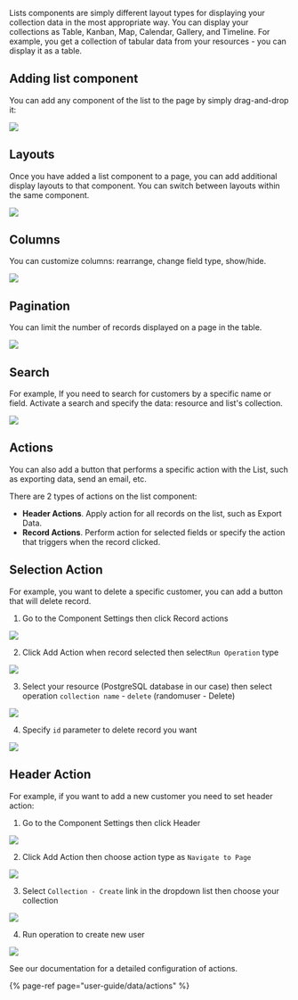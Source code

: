 Lists components are simply different layout types for displaying your collection data in the most appropriate way. You can display your collections as Table, Kanban, Map, Calendar, Gallery, and Timeline. For example, you get a collection of tabular data from your resources - you can display it as a table.

## Adding list component

You can add any component of the list to the page by simply drag-and-drop it:

![](https://gblobscdn.gitbook.com/assets%2F-LQ08RFAKZvFADEiXKFy%2F-MG_yjFUQOb0qtulqpQI%2F-MG_zuUGhU6jkaossH19%2FGIF92.gif?alt=media&token=ad4cb92b-72ce-4b6a-90fa-7aaf1e3e01ef)

## Layouts

Once you have added a list component to a page, you can add additional display layouts to that component. You can switch between layouts within the same component.

![](https://gblobscdn.gitbook.com/assets%2F-LQ08RFAKZvFADEiXKFy%2F-MG_yjFUQOb0qtulqpQI%2F-MG_zYE_NUmkMbRMVHtp%2FGIF91.gif?alt=media&token=abed70ed-8d30-421b-8ce5-6dc653bec65c)

## Columns

You can customize columns: rearrange, change field type, show/hide.

![](https://gblobscdn.gitbook.com/assets%2F-LQ08RFAKZvFADEiXKFy%2F-MG_yjFUQOb0qtulqpQI%2F-MGa-WWq4C3HqXhBtAZu%2FGIF93.gif?alt=media&token=cc8649ba-d72b-4823-b35c-e658075f2af5)

## Pagination

You can limit the number of records displayed on a page in the table. 

![](https://gblobscdn.gitbook.com/assets%2F-LQ08RFAKZvFADEiXKFy%2F-MFcGyQByFg7nDT_BI2r%2F-MFcHmFQem0DEeqcgaHI%2FGIF.gif?alt=media&token=e54e2513-fed9-4327-8b52-e78fbdfd6966)

## Search

For example, If you need to search for customers by a specific name or field. Activate a search and specify the data: resource and list's collection. 

![](https://gblobscdn.gitbook.com/assets%2F-LQ08RFAKZvFADEiXKFy%2F-MG_yjFUQOb0qtulqpQI%2F-MGa-zIjA58JdBtJAr2-%2FGIF94.gif?alt=media&token=74af0d37-46e3-45f7-ac92-20be7c2600d3)

## Actions

You can also add a button that performs a specific action with the List, such as exporting data, send an email, etc. 

There are 2 types of actions on the list component:

* **Header Actions**. Apply action for all records on the list, such as Export Data.
* **Record Actions**. Perform action for selected fields or specify the action that triggers when the record clicked.

## Selection Action

For example, you want to delete a specific customer, you can add a button that will delete record.

1. Go to the Component Settings then click Record actions

![](https://gblobscdn.gitbook.com/assets%2F-LQ08RFAKZvFADEiXKFy%2F-MG_yjFUQOb0qtulqpQI%2F-MGa2HHIKAvCquEC7QOA%2FGIF96.gif?alt=media&token=bc4ee65a-8470-427c-9eb4-8440e30ecb1f)

2. Click Add Action when record selected then select`Run Operation` type

![](https://gblobscdn.gitbook.com/assets%2F-LQ08RFAKZvFADEiXKFy%2F-MG_yjFUQOb0qtulqpQI%2F-MGa33G10CJ5Jk4ot9ea%2FGIF97.gif?alt=media&token=821ebd81-47cd-46c0-bb95-eba27ec88926)

3. Select your resource \(PostgreSQL database in our case\) then select operation `collection name` - `delete` \(randomuser - Delete\)

![](https://gblobscdn.gitbook.com/assets%2F-LQ08RFAKZvFADEiXKFy%2F-MG_yjFUQOb0qtulqpQI%2F-MGa3pCAm1tTO3tSw9uM%2FGIF98.gif?alt=media&token=4548837f-defc-4deb-a894-3a842fe9dada)

4. Specify `id` parameter to delete record you want

![](https://gblobscdn.gitbook.com/assets%2F-LQ08RFAKZvFADEiXKFy%2F-MG_yjFUQOb0qtulqpQI%2F-MGa5X-nhszF2wPAQw3K%2FGIF99.gif?alt=media&token=9a4eb5ed-63b3-4ac9-8203-f275fc2c8845)

## Header Action

For example, if you want to add a new customer you need to set header action:

1. Go to the Component Settings then click Header

![](https://gblobscdn.gitbook.com/assets%2F-LQ08RFAKZvFADEiXKFy%2F-MG_yjFUQOb0qtulqpQI%2F-MGa6ICvRz8ivsSpue_u%2FGIF100.gif?alt=media&token=01f323c4-0349-488d-ad70-b7cf2a3d76d5)

2. Click Add Action then choose action type as `Navigate to Page`

![](https://gblobscdn.gitbook.com/assets%2F-LQ08RFAKZvFADEiXKFy%2F-MG_yjFUQOb0qtulqpQI%2F-MGa6qmTE5SctfdMP4sC%2FGIF101.gif?alt=media&token=49e15e53-e9ac-4549-bc2b-7f177f1dc7cd)

3. Select `Collection - Create` link in the dropdown list then choose your collection

![](https://gblobscdn.gitbook.com/assets%2F-LQ08RFAKZvFADEiXKFy%2F-MG_yjFUQOb0qtulqpQI%2F-MGa7qahwWYsAIpqAI_M%2FGIF102.gif?alt=media&token=4e819175-fba1-4009-80a4-7ac4465b9f9f)

4. Run operation to create new user

![](https://gblobscdn.gitbook.com/assets%2F-LQ08RFAKZvFADEiXKFy%2F-MG_yjFUQOb0qtulqpQI%2F-MGa8Fv2mNIbqcEorQRQ%2FGIF103.gif?alt=media&token=6ca243ed-aea6-417b-91ef-933dbfc64ed0)

See our documentation for a detailed configuration of actions.

{% page-ref page="user-guide/data/actions" %}

